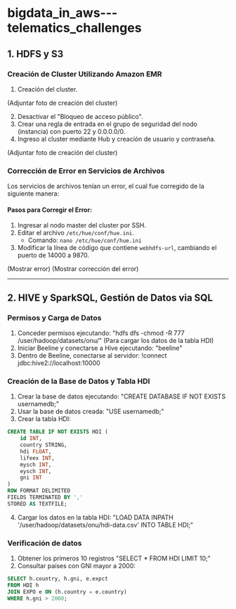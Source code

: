 # bigdata_in_aws---telematics_challenges

## 1. HDFS y S3

### Creación de Cluster Utilizando Amazon EMR
1. Creación del cluster.

(Adjuntar foto de creación del cluster)

2. Desactivar el "Bloqueo de acceso público".
3. Crear una regla de entrada en el grupo de seguridad del nodo (instancia) con puerto 22 y 0.0.0.0/0.
4. Ingreso al cluster mediante Hub y creación de usuario y contraseña.

(Adjuntar foto de creación del cluster)

### Corrección de Error en Servicios de Archivos

Los servicios de archivos tenían un error, el cual fue corregido de la siguiente manera:

#### Pasos para Corregir el Error:
1. Ingresar al nodo master del cluster por SSH.
2. Editar el archivo `/etc/hue/conf/hue.ini`.
   - Comando: `nano /etc/hue/conf/hue.ini`
3. Modificar la línea de código que contiene `webhdfs-url`, cambiando el puerto de 14000 a 9870.

(Mostrar error)
(Mostrar corrección del error)

---

## 2. HIVE y SparkSQL, Gestión de Datos via SQL

### Permisos y Carga de Datos
1. Conceder permisos ejecutando: "hdfs dfs -chmod -R 777 /user/hadoop/datasets/onu/" (Para cargar los datos de la tabla HDI)
2. Iniciar Beeline y conectarse a Hive ejecutando: "beeline"
3. Dentro de Beeline, conectarse al servidor: !connect jdbc:hive2://localhost:10000

### Creación de la Base de Datos y Tabla HDI
1. Crear la base de datos ejecutando: "CREATE DATABASE IF NOT EXISTS usernamedb;"
2. Usar la base de datos creada: "USE usernamedb;"
3. Crear la tabla HDI:
```sql
CREATE TABLE IF NOT EXISTS HDI (
    id INT,
    country STRING,
    hdi FLOAT,
    lifeex INT,
    mysch INT,
    eysch INT,
    gni INT
)
ROW FORMAT DELIMITED 
FIELDS TERMINATED BY ','
STORED AS TEXTFILE;
```

4. Cargar los datos en la tabla HDI: "LOAD DATA INPATH '/user/hadoop/datasets/onu/hdi-data.csv' INTO TABLE HDI;"

### Verificación de datos

1. Obtener los primeros 10 registros "SELECT * FROM HDI LIMIT 10;"
2. Consultar países con GNI mayor a 2000: 
```sql
SELECT h.country, h.gni, e.expct
FROM HDI h
JOIN EXPO e ON (h.country = e.country)
WHERE h.gni > 2000;
```


